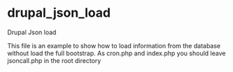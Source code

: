 drupal_json_load
================

Drupal Json load

This file is an example to show how to load information from the database without load the full bootstrap.
As cron.php and index.php you should leave jsoncall.php in the root directory
